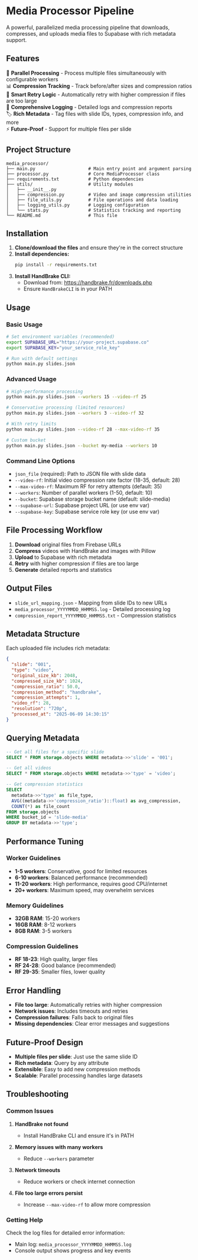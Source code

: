# Media Processor Pipeline

A powerful, parallelized media processing pipeline that downloads, compresses, and uploads media files to Supabase with rich metadata support.

## Features

🚀 **Parallel Processing** - Process multiple files simultaneously with configurable workers  
📊 **Compression Tracking** - Track before/after sizes and compression ratios  
🔄 **Smart Retry Logic** - Automatically retry with higher compression if files are too large  
📝 **Comprehensive Logging** - Detailed logs and compression reports  
🏷️ **Rich Metadata** - Tag files with slide IDs, types, compression info, and more  
⚡ **Future-Proof** - Support for multiple files per slide  

## Project Structure

```
media_processor/
├── main.py                    # Main entry point and argument parsing
├── processor.py               # Core MediaProcessor class
├── requirements.txt           # Python dependencies
├── utils/                     # Utility modules
│   ├── __init__.py           
│   ├── compression.py         # Video and image compression utilities
│   ├── file_utils.py          # File operations and data loading
│   ├── logging_utils.py       # Logging configuration
│   └── stats.py               # Statistics tracking and reporting
└── README.md                  # This file
```

## Installation

1. **Clone/download the files** and ensure they're in the correct structure
2. **Install dependencies:**
   ```bash
   pip install -r requirements.txt
   ```
3. **Install HandBrake CLI:**
   - Download from: https://handbrake.fr/downloads.php
   - Ensure `HandBrakeCLI` is in your PATH

## Usage

### Basic Usage

```bash
# Set environment variables (recommended)
export SUPABASE_URL="https://your-project.supabase.co"
export SUPABASE_KEY="your_service_role_key"

# Run with default settings
python main.py slides.json
```

### Advanced Usage

```bash
# High-performance processing
python main.py slides.json --workers 15 --video-rf 25

# Conservative processing (limited resources)
python main.py slides.json --workers 3 --video-rf 32

# With retry limits
python main.py slides.json --video-rf 28 --max-video-rf 35

# Custom bucket
python main.py slides.json --bucket my-media --workers 10
```

### Command Line Options

- `json_file` (required): Path to JSON file with slide data
- `--video-rf`: Initial video compression rate factor (18-35, default: 28)
- `--max-video-rf`: Maximum RF for retry attempts (default: 35)
- `--workers`: Number of parallel workers (1-50, default: 10)
- `--bucket`: Supabase storage bucket name (default: slide-media)
- `--supabase-url`: Supabase project URL (or use env var)
- `--supabase-key`: Supabase service role key (or use env var)

## File Processing Workflow

1. **Download** original files from Firebase URLs
2. **Compress** videos with HandBrake and images with Pillow
3. **Upload** to Supabase with rich metadata
4. **Retry** with higher compression if files are too large
5. **Generate** detailed reports and statistics

## Output Files

- `slide_url_mapping.json` - Mapping from slide IDs to new URLs
- `media_processor_YYYYMMDD_HHMMSS.log` - Detailed processing log
- `compression_report_YYYYMMDD_HHMMSS.txt` - Compression statistics

## Metadata Structure

Each uploaded file includes rich metadata:

```json
{
  "slide": "001",
  "type": "video",
  "original_size_kb": 2048,
  "compressed_size_kb": 1024,
  "compression_ratio": 50.0,
  "compression_method": "handbrake",
  "compression_attempts": 1,
  "video_rf": 28,
  "resolution": "720p",
  "processed_at": "2025-06-09 14:30:15"
}
```

## Querying Metadata

```sql
-- Get all files for a specific slide
SELECT * FROM storage.objects WHERE metadata->>'slide' = '001';

-- Get all videos
SELECT * FROM storage.objects WHERE metadata->>'type' = 'video';

-- Get compression statistics
SELECT 
  metadata->>'type' as file_type,
  AVG((metadata->>'compression_ratio')::float) as avg_compression,
  COUNT(*) as file_count
FROM storage.objects 
WHERE bucket_id = 'slide-media' 
GROUP BY metadata->>'type';
```

## Performance Tuning

### Worker Guidelines
- **1-5 workers**: Conservative, good for limited resources
- **6-10 workers**: Balanced performance (recommended)
- **11-20 workers**: High performance, requires good CPU/internet
- **20+ workers**: Maximum speed, may overwhelm services

### Memory Guidelines
- **32GB RAM**: 15-20 workers
- **16GB RAM**: 8-12 workers
- **8GB RAM**: 3-5 workers

### Compression Guidelines
- **RF 18-23**: High quality, larger files
- **RF 24-28**: Good balance (recommended)
- **RF 29-35**: Smaller files, lower quality

## Error Handling

- **File too large**: Automatically retries with higher compression
- **Network issues**: Includes timeouts and retries
- **Compression failures**: Falls back to original files
- **Missing dependencies**: Clear error messages and suggestions

## Future-Proof Design

- **Multiple files per slide**: Just use the same slide ID
- **Rich metadata**: Query by any attribute
- **Extensible**: Easy to add new compression methods
- **Scalable**: Parallel processing handles large datasets

## Troubleshooting

### Common Issues

1. **HandBrake not found**
   - Install HandBrake CLI and ensure it's in PATH
   
2. **Memory issues with many workers**
   - Reduce `--workers` parameter
   
3. **Network timeouts**
   - Reduce workers or check internet connection
   
4. **File too large errors persist**
   - Increase `--max-video-rf` to allow more compression

### Getting Help

Check the log files for detailed error information:
- Main log: `media_processor_YYYYMMDD_HHMMSS.log`
- Console output shows progress and key events